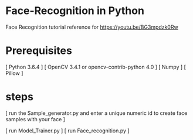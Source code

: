 # Face-Recognition in Python
Face Recognition tutorial reference for https://youtu.be/BG3mpdzk0Rw


# Prerequisites
[ Python 3.6.4 ]
[ OpenCV 3.4.1 or opencv-contrib-python 4.0 ]
[ Numpy ]
[ Pillow ]


# steps
[ run the Sample_generator.py and enter a unique numeric id to create face samples with your face ]

[ run Model_Trainer.py ]
[ run Face_recognition.py ]
